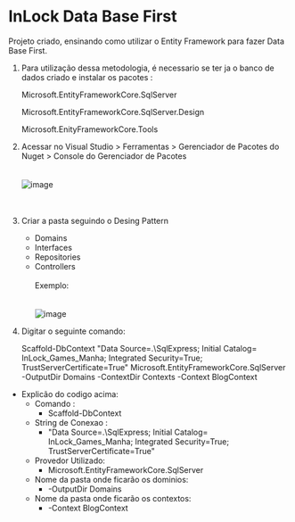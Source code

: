 # InLock Data Base First

Projeto criado, ensinando como utilizar o Entity Framework para fazer Data Base First.

1. Para utilização dessa metodologia, é necessario se ter ja o banco de dados criado e instalar os pacotes :

    Microsoft.EntityFrameworkCore.SqlServer
    
    Microsoft.EntityFrameworkCore.SqlServer.Design
    
    Microsoft.EnityFrameworkCore.Tools

2. Acessar no Visual Studio > Ferramentas > Gerenciador de Pacotes do Nuget > Console do Gerenciador de Pacotes</br></br></br>
    ![image](https://github.com/AllanR1991/senai-inLockDataBaseFirst-webApi/assets/22855740/b42f9736-d416-44d1-805c-df52ac2d9704)
</br></br></br>

3. Criar a pasta seguindo o Desing Pattern
   - Domains
   - Interfaces
   - Repositories
   - Controllers</br></br>
Exemplo: </br></br></br>
     ![image](https://github.com/AllanR1991/senai-inLockDataBaseFirst-webApi/assets/22855740/6e08f651-f12d-4e6e-a40e-863480755e77)



4. Digitar o seguinte comando:

     Scaffold-DbContext "Data Source=.\SqlExpress; Initial Catalog= InLock_Games_Manha; Integrated Security=True; TrustServerCertificate=True" Microsoft.EntityFrameworkCore.SqlServer -OutputDir Domains -ContextDir Contexts -Context BlogContext

  -  Explicão do codigo acima:
      - Comando :
        - Scaffold-DbContext
      - String de Conexao :
        - "Data Source=.\SqlExpress; Initial Catalog= InLock_Games_Manha; Integrated Security=True; TrustServerCertificate=True"
      - Provedor Utilizado:
        - Microsoft.EntityFrameworkCore.SqlServer
      - Nome da pasta onde ficarão os dominios:
        - -OutputDir Domains
      - Nome da pasta onde ficarão os contextos:
        - -Context BlogContext
      
